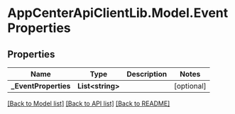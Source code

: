 # AppCenterApiClientLib.Model.EventProperties
## Properties

Name | Type | Description | Notes
------------ | ------------- | ------------- | -------------
**_EventProperties** | **List&lt;string&gt;** |  | [optional] 

[[Back to Model list]](../README.md#documentation-for-models) [[Back to API list]](../README.md#documentation-for-api-endpoints) [[Back to README]](../README.md)

